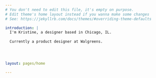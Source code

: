 ```yaml
---
# You don't need to edit this file, it's empty on purpose.
# Edit theme's home layout instead if you wanna make some changes
# See: https://jekyllrb.com/docs/themes/#overriding-theme-defaults

introduction: | 
  I'm Kristine, a designer based in Chicago, IL.
  
  Currently a product designer at Walgreens.




layout: pages/home

---
```

